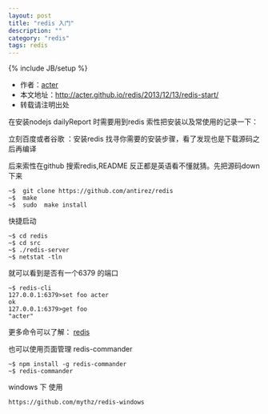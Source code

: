 ```yaml
---
layout: post
title: "redis 入门"
description: ""
category: "redis"
tags: redis
---
```

{% include JB/setup %}
* 作者：[acter](https://github.com/acter)
* 本文地址：http://acter.github.io/redis/2013/12/13/redis-start/
* 转载请注明出处

在安装nodejs dailyReport 时需要用到redis 索性把安装以及常使用的记录一下：

立刻百度或者谷歌 ：安装redis 找寻你需要的安装步骤，看了发现也是下载源码之后再编译

后来索性在github 搜索redis,README 反正都是英语看不懂就猜。先把源码down下来
	
	~$  git clone https://github.com/antirez/redis
	~$  make
	~$  sudo  make install

快捷启动

	~$ cd redis
	~$ cd src
	~$ ./redis-server
	~$ netstat -tln

就可以看到是否有一个6379 的端口

	~$ redis-cli
	127.0.0.1:6379>set foo acter
	ok
	127.0.0.1:6379>get foo
	"acter"

更多命令可以了解：
[redis](https://redis.readthedocs.org/en/latest/)

也可以使用页面管理
redis-commander

	~$ npm install -g redis-commander
	~$ redis-commander

windows 下 使用

	https://github.com/mythz/redis-windows